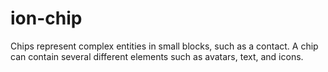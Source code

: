 # ion-chip

Chips represent complex entities in small blocks, such as a contact. A chip can contain several different elements such as avatars, text, and icons.
